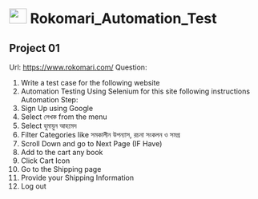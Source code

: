 # <img src="https://www.rokomari.com/static/200/images/rokomari_logo.png"  width="35" height="30">  Rokomari_Automation_Test
## Project 01
Url: https://www.rokomari.com/
Question:
1. Write a test case for the following website
2. Automation Testing Using Selenium for this site following instructions
Automation Step:
1. Sign Up using Google
2. Select লেখক from the menu
3. Select হুমায়ুন আহমেদ
4. Filter Categories like সমকালীন উপন্যাস, রচনা সংকলন ও সমগ্র
5. Scroll Down and go to Next Page (IF Have)
6. Add to the cart any book
7. Click Cart Icon
8. Go to the Shipping page
9. Provide your Shipping Information
10. Log out
